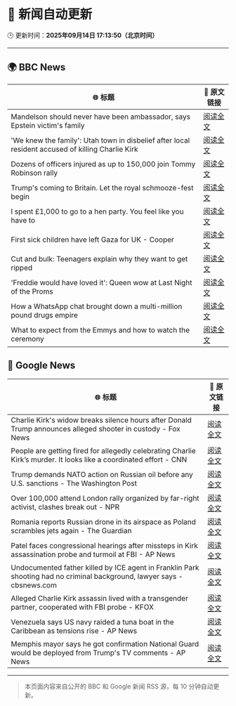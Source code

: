 # 🧠 新闻自动更新

🕒 更新时间：**2025年09月14日 17:13:50（北京时间）**

---

## 🌍 BBC News

| 🌐 标题 | 🔗 原文链接 |
|--------|-------------|
| Mandelson should never have been ambassador, says Epstein victim's family | [阅读全文](https://www.bbc.com/news/articles/c87ypx8gq3do?at_medium=RSS&at_campaign=rss) |
| 'We knew the family': Utah town in disbelief after local resident accused of killing Charlie Kirk | [阅读全文](https://www.bbc.com/news/articles/czew1nz17rro?at_medium=RSS&at_campaign=rss) |
| Dozens of officers injured as up to 150,000 join Tommy Robinson rally | [阅读全文](https://www.bbc.com/news/articles/cwydezxl0xlo?at_medium=RSS&at_campaign=rss) |
| Trump's coming to Britain. Let the royal schmooze-fest begin | [阅读全文](https://www.bbc.com/news/articles/cq5jgdvnll4o?at_medium=RSS&at_campaign=rss) |
| I spent £1,000 to go to a hen party. You feel like you have to | [阅读全文](https://www.bbc.com/news/articles/c930pyzygqxo?at_medium=RSS&at_campaign=rss) |
| First sick children have left Gaza for UK - Cooper | [阅读全文](https://www.bbc.com/news/articles/cr4qn6gxekxo?at_medium=RSS&at_campaign=rss) |
| Cut and bulk: Teenagers explain why they want to get ripped | [阅读全文](https://www.bbc.com/news/articles/cvg964v18l6o?at_medium=RSS&at_campaign=rss) |
| 'Freddie would have loved it': Queen wow at Last Night of the Proms | [阅读全文](https://www.bbc.com/news/articles/cwyn7lq1q1ro?at_medium=RSS&at_campaign=rss) |
| How a WhatsApp chat brought down a multi-million pound drugs empire | [阅读全文](https://www.bbc.com/news/articles/ckg4ej4l225o?at_medium=RSS&at_campaign=rss) |
| What to expect from the Emmys and how to watch the ceremony | [阅读全文](https://www.bbc.com/news/articles/c1mxlm42l9vo?at_medium=RSS&at_campaign=rss) |

## 📰 Google News

| 🌐 标题 | 🔗 原文链接 |
|--------|-------------|
| Charlie Kirk's widow breaks silence hours after Donald Trump announces alleged shooter in custody - Fox News | [阅读全文](https://news.google.com/rss/articles/CBMikgFBVV95cUxObUF1VEZJV0dEaGU5bnUyNlEzNFBwcEJnRmZpak9hYVV2TUJBN3JvZjVtSGJBMTF0bjVhWkFJVTFnSHRLMjZaNzdnRmY4YmdNd0ttUFNJZldTUW5VeTVxVUpzZUQwSDNEc2lQaUV5YjVvT1NGYWlncXdBMDZmLUlxZXhzbmh2NDA3bnNxc0EyenZrZ9IBlwFBVV95cUxPMWNNNld1OGZGbGJTV2NOb19nVlRmU0laNmFTVUtxNmFwVTJ4bVcyRUFDT3NJaGJsUlhlS3dqUWFfUWo4T2FmYTZJUVFjYXZmMThsZUhlZDk2N0YzR3N3Z2R0ZWUxVC1Ub0VZTW4xUi1ZbVQyekhrWGd5dzZUOEV2M0ZPbHhXQmx2TWxKQUJXR1dzdHh4ZENZ?oc=5) |
| People are getting fired for allegedly celebrating Charlie Kirk’s murder. It looks like a coordinated effort - CNN | [阅读全文](https://news.google.com/rss/articles/CBMifkFVX3lxTE5WaFRBZDVoYTFHWDI3MVRickZWVHFCeFRBVjNrczlHU3cybWVpbkFoclFETDU0djl2eEJSSXNPazVobEZ2YkFfbUY0XzdDQUJwdnBBbVgwYmp5b3hhbjVuQVJqZm4xZ2lDYWozbV9lMnBSNVZCS1lrYVJHU1lqUQ?oc=5) |
| Trump demands NATO action on Russian oil before any U.S. sanctions - The Washington Post | [阅读全文](https://news.google.com/rss/articles/CBMihwFBVV95cUxPMEZ0WGxYaVZHSWNUdG5ocXRDZHNWTDBsSXhmbXRueWlZSFBPaHZ3NkE2a1ZIRUxZRVcyVUVWclpndHdZcU9fVWNrY2Q3WHJMajU0emxiOFp1RWY0TnFrREJXaGp1MTJhQWk0YjJuQWp5WWl6c3pLMWJIb3c3a0oyblRUb1Jhakk?oc=5) |
| Over 100,000 attend London rally organized by far-right activist, clashes break out - NPR | [阅读全文](https://news.google.com/rss/articles/CBMihAFBVV95cUxQNWF2TTVBVU43QkpiOXJJVXF3aGd5UzBaVmdnZWpfM0k2MXBOR1ZGRjY5M2dzclBnTTkwSmVITEprWV9wdlRheDBUQUlYNWxkbDVzRXdpMWIta2JYQlZXb05yd0VKT0pXT1lidEx0WTNSZVhxNzZsRG1MYy1idFl3Vy1SMEo?oc=5) |
| Romania reports Russian drone in its airspace as Poland scrambles jets again - The Guardian | [阅读全文](https://news.google.com/rss/articles/CBMivwFBVV95cUxNZGlUbTlaRjdaVmpYQVhTQmFCV2ZCdGkxWnE2Tm5XV2VMdGQ4d1BvOHZBUElYdTRqYjhNZzlaeERielpxeDFBa0M4bEh2RzVmaS05XzVmeHpmQUhYazRlWldkYUQ2ZjJLN2ZhdFNFc1U3UUx2S3UxZTFIVnVmaHd5REtqSmRKbEFwOE1VcnFSeXZPS2txUGRnZjRCeWVRMXphU2Qzbm05M1RMeGlITFVISmFLel9zdG1iVHpFWjJuSQ?oc=5) |
| Patel faces congressional hearings after missteps in Kirk assassination probe and turmoil at FBI - AP News | [阅读全文](https://news.google.com/rss/articles/CBMijAFBVV95cUxOa1BKLWxGUnlWWjhGNUpKN1NYclN3S29WLTNzUXFpc0FiMWFNcTdDVmtrTnlSOWNXN0VMS0lSczZXckswVGo4RnFGTVVTRlZwUWVrZXZBaXU5bWl0MzhKSnQ5ZlA2aGlSYnE1SW5sQ2I3ZlIzNElnd21Ya29waFJ2VUw0cXpEUFphQmxWRA?oc=5) |
| Undocumented father killed by ICE agent in Franklin Park shooting had no criminal background, lawyer says - cbsnews.com | [阅读全文](https://news.google.com/rss/articles/CBMingFBVV95cUxPWVdCck1LOUxnV1YxdkpOOFAwTTUtQWV1dFpNVldFNkFKU1RFZ0VmaGZUWVF1T00zek02dXFGbU5GU3o4X3NCWC1Udl9vaUJSZWdaNy1nSGYtYWVoYmpFdDZwRGdfLWJOY1g5OHVoTUxEVmF6N2toR1VsWEhUdDhSUTRCZnEwSDluT05neGZ6a19fQVR0eXpVQnNfUXhCQQ?oc=5) |
| Alleged Charlie Kirk assassin lived with a transgender partner, cooperated with FBI probe - KFOX | [阅读全文](https://news.google.com/rss/articles/CBMiwwFBVV95cUxOa3dfNVZaaW83R0cwQll0THEweS00UGFrM1JQWWpSMzZfVmxVTndyLTIzSFZ5UUFhcGF3Ukp6NUNuVFdpUU1VUWJNUkowaVFuVENFRDBUR05SSzVPbkV4aU9XN2ZNWXhKaDBMWlJkTnJGdjhtTHdWMko4eUIzLVB6eTBpYTdVZ2EwVDBpaVVDZV84NUFXZlQ2cmdOTXluT29lQWVQdW50LTdaOU0wbHdBRUYtaldlWW1ESGFOTE5EaW5Nc00?oc=5) |
| Venezuela says US navy raided a tuna boat in the Caribbean as tensions rise - AP News | [阅读全文](https://news.google.com/rss/articles/CBMiowFBVV95cUxNWW1kN3NDUTdPYVdlY0hJbjM0cURDRXcteWpITEpSVUJOWmhGZlJOSjB1Wk05WDZ2LXJRdXA5djBnMi1vYnRmMmZ1ckZZY2l5X3hvQ0N2WkZvNFB6S2RfVmNseTB3LUJYMHJIRUFDQTEwaGtKREVGWkt1U0RUbDJIYUctUlp4Rm03S05icEpTZDY0VGVzalBNSUF5bVB2WWpmVmt3?oc=5) |
| Memphis mayor says he got confirmation National Guard would be deployed from Trump's TV comments - AP News | [阅读全文](https://news.google.com/rss/articles/CBMikgFBVV95cUxPa00wYjhqMWZ0N0VwLWFEVi1XUDZoV3pfaVQ4a2ZxTE5WUTZIRWU4QkM1Z0xYYUdkTERYenFLeklTaURudU9ITUFYSDc5UDJtZ0FhZjVENG1ObVhHWUtqSlVrTmFWd3hkeUJLR1Y2aGd4amVLSGR3eXZsR0lRRkxWdVRaMWhyVnl5dEM1LXBxLWU2dw?oc=5) |

---
> 本页面内容来自公开的 BBC 和 Google 新闻 RSS 源，每 10 分钟自动更新。